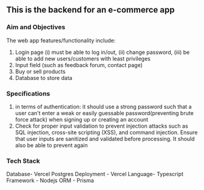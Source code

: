 ## This is the backend for an e-commerce app



### Aim and Objectives
The web app features/functionality include:
1. Login page (i) must be able to log in/out, (ii) change password, (iii) be able to add new users/customers with least privileges
2. Input field (such as feedback forum, contact page)
3. Buy or sell products
4. Database to store data

### Specifications
1. in terms of authentication: it should use a strong password such that a user can't enter a weak or easily guessable password(preventing brute force attack) when signing up or creating an account
2. Check for proper input validation to prevent injection attacks such as SQL injection,
cross-site scripting (XSS), and command injection. Ensure that user inputs are sanitized
and validated before processing. It should also be able to prevent again

### Tech Stack
Database- Vercel Postgres
Deployment - Vercel
Language- Typescript
Framework - Nodejs
ORM - Prisma